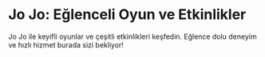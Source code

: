 # Jo Jo: Eğlenceli Oyun ve Etkinlikler

Jo Jo ile keyifli oyunlar ve çeşitli etkinlikleri keşfedin. Eğlence dolu deneyim ve hızlı hizmet burada sizi bekliyor!

